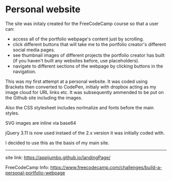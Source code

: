 # Personal website

The site was initaly created for the FreeCodeCamp course so that a user can:

  * access all of the portfolio webpage's content just by scrolling.
  * click different buttons that will take me to the portfolio creator's different social media pages.
  * see thumbnail images of different projects the portfolio creator has built (if you haven't built any websites before, use placeholders).
  * navigate to different sections of the webpage by clicking buttons in the navigation.

This was my first attempt at a personal website. It was coded using Brackets then converted to CodePen, initialy with dropbox acting as my image cloud for URL links etc. 
It was subsequently ammended to be put on the Github site including the images.

Also the CSS stylesheet includes norlmalize and fonts before the main styles.

SVG images are inline via base64

jQuery 3.11 is now used instaed of the 2.x version it was initially coded with.


I decided to use this as the basis of my main site.

---
site link: https://appijumbo.github.io/landingPage/

FreeCodeCamp Info: https://www.freecodecamp.com/challenges/build-a-personal-portfolio-webpage